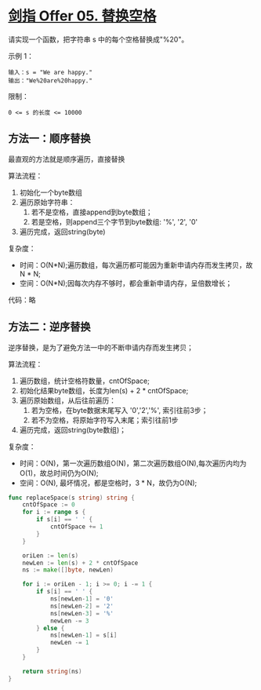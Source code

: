 # [剑指 Offer 05. 替换空格](https://leetcode-cn.com/problems/ti-huan-kong-ge-lcof/)

请实现一个函数，把字符串 s 中的每个空格替换成"%20"。

 示例 1：

```
输入：s = "We are happy."
输出："We%20are%20happy."
```


限制：

```
0 <= s 的长度 <= 10000
```

## 方法一：顺序替换

最直观的方法就是顺序遍历，直接替换

算法流程：

1. 初始化一个byte数组
2. 遍历原始字符串：
   1. 若不是空格，直接append到byte数组；
   2. 若是空格，则append三个字节到byte数组: '%', '2', '0'
3. 遍历完成，返回string(byte)

复杂度：

- 时间：O(N*N);遍历数组，每次遍历都可能因为重新申请内存而发生拷贝，故 N * N;
- 空间：O(N*N);因每次内存不够时，都会重新申请内存，呈倍数增长；

代码：略

## 方法二：逆序替换

逆序替换，是为了避免方法一中的不断申请内存而发生拷贝；

算法流程：

1. 遍历数组，统计空格符数量，cntOfSpace;
2. 初始化结果byte数组，长度为len(s) + 2 * cntOfSpace;
3. 遍历原始数组，从后往前遍历：
   1. 若为空格，在byte数据末尾写入 '0','2','%', 索引往前3步；
   2. 若不为空格，将原始字符写入末尾；索引往前1步
4. 遍历完成，返回string(byte数组)；

复杂度：

- 时间：O(N)，第一次遍历数组O(N)，第二次遍历数组O(N),每次遍历内均为O(1)，故总时间仍为O(N);
- 空间：O(N), 最坏情况，都是空格时，3 * N，故仍为O(N);

```go
func replaceSpace(s string) string {
	cntOfSpace := 0
	for i := range s {
		if s[i] == ' ' {
			cntOfSpace += 1
		}
	}

	oriLen := len(s)
	newLen := len(s) + 2 * cntOfSpace
	ns := make([]byte, newLen)

	for i := oriLen - 1; i >= 0; i -= 1 {
		if s[i] == ' ' {
			ns[newLen-1] = '0'
			ns[newLen-2] = '2'
			ns[newLen-3] = '%'
			newLen -= 3
		} else {
			ns[newLen-1] = s[i]
			newLen -= 1
		}
	}

	return string(ns)
}
```

